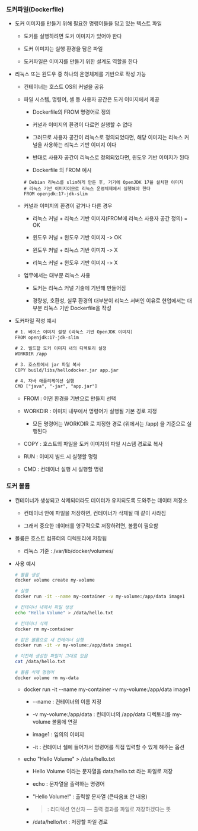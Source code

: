 ### 도커파일(Dockerfile)

* 도커 이미지를 만들기 위해 필요한 명령어들을 담고 있는 텍스트 파일

    - 도커를 실행하려면 도커 이미지가 있어야 한다

    - 도커 이미지는 실행 환경을 담은 파일

    - 도커파일은 이미지를 만들기 위한 설계도 역할을 한다

* 리눅스 또는 윈도우 중 하나의 운영체제를 기반으로 작성 가능

    - 컨테이너는 호스트 OS의 커널을 공유

    - 파일 시스템, 명령어, 셸 등 사용자 공간은 도커 이미지에서 제공
    
        - Dockerfile의 FROM 명령어로 정의

        - 커널과 이미지의 환경이 다르면 실행할 수 없다

        - 그러므로 사용자 공간이 리눅스로 정의되었다면, 해당 이미지는 리눅스 커널을 사용하는 리눅스 기반 이미지 이다

        - 반대로 사용자 공간이 리눅스로 정의되었다면, 윈도우 기반 이미지가 된다 

        - Dockerfile 의 FROM 예시

        ```
        # Debian 리눅스를 slim하게 만든 후, 거기에 OpenJDK 17을 설치한 이미지
        # 리눅스 기반 이미지이므로 리눅스 운영체제에서 실행해야 한다
        FROM openjdk:17-jdk-slim
        ```

    - 커널과 이미지의 환경이 같거나 다른 경우

        - 리눅스 커널 + 리눅스 기반 이미지(FROM에 리눅스 사용자 공간 정의) = OK

        - 윈도우 커널 + 왼도우 기반 이미지 -> OK

        - 윈도우 커널 + 리눅스 기반 이미지 -> X

        - 리눅스 커널 + 윈도우 기반 이미지 -> X

    - 업무에서는 대부분 리눅스 사용

        - 도커는 리눅스 커널 기술에 기반해 만들어짐

        - 경량성, 호환성, 실무 환경의 대부분이 리눅스 서버인 이유로 현업에서는 대부분 리눅스 기반 Dockerfile을 작성

* 도커파일 작성 예시

    ```txt
    # 1. 베이스 이미지 설정 (리눅스 기반 OpenJDK 이미지)
    FROM openjdk:17-jdk-slim

    # 2. 빌드할 도커 이미지 내의 디렉토리 설정
    WORKDIR /app

    # 3. 호스트에서 jar 파일 복사
    COPY build/libs/hellodocker.jar app.jar

    # 4. 자바 애플리케이션 실행
    CMD ["java", "-jar", "app.jar"]
    ```

    - FROM : 어떤 환경을 기반으로 만들지 선택

    - WORKDIR : 이미지 내부에서 명령어가 실행될 기본 경로 지정

        - 모든 명령어는 WORKDIR 로 지정한 경로 (위에서는 /app) 을 기준으로 실행된다

    - COPY : 호스트의 파일을 도커 이미지의 파일 시스템 경로로 복사

    - RUN : 이미지 빌드 시 실행할 명령

    - CMD : 컨테이너 실행 시 실행할 명령

### 도커 볼륨

* 컨테이너가 생성되고 삭제되더라도 데이터가 유지되도록 도와주는 데이터 저장소

    - 컨테이너 안에 파일을 저장하면, 컨테이너가 삭제될 때 같이 사라짐

    - 그래서 중요한 데이터를 영구적으로 저장하려면, 볼륨이 필요함

* 볼륨은 호스트 컴퓨터의 디렉토리에 저장됨

    - 리눅스 기준 : /var/lib/docker/volumes/

* 사용 예시

    ```bash
    # 볼륨 생성
    docker volume create my-volume

    # 실행
    docker run -it --name my-container -v my-volume:/app/data image1

    # 컨테이너 내에서 파일 생성
    echo "Hello Volume" > /data/hello.txt

    # 컨테이너 삭제
    docker rm my-container

    # 같은 볼륨으로 새 컨테이너 실행
    docker run -it -v my-volume:/app/data image1

    # 이전에 생성한 파일이 그대로 있음
    cat /data/hello.txt

    # 볼륨 삭제 명령어
    docker volume rm my-data
    ```

    - docker run -it --name my-container -v my-volume:/app/data image1

        - --name : 컨테이너의 이름 지정

        - -v my-volume:/app/data : 컨테이너의 /app/data 디렉토리를 my-volume 볼륨에 연결

        - image1 : 임의의 이미지

        - -it : 컨테이너 쉘에 들어가서 명령어를 직접 입력할 수 있게 해주는 옵션

    - echo "Hello Volume" > /data/hello.txt

        - Hello Volume 이라는 문자열을 data/hello.txt 라는 파일로 저장

        - echo : 문자열을 출력하는 명령어

        - "Hello Volume!" : 출력할 문자열 (큰따옴표 안 내용)

        - > : 리디렉션 연산자 — 출력 결과를 파일로 저장하겠다는 뜻

        - /data/hello/txt : 저장할 파일 경로

